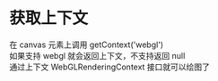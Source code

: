 # 获取上下文

在 canvas 元素上调用 getContext('webgl')  
如果支持 webgl 就会返回上下文，不支持返回 null  
通过上下文 WebGLRenderingContext 接口就可以绘图了
